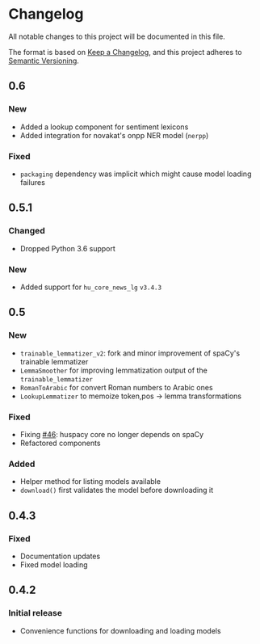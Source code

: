 # Changelog

All notable changes to this project will be documented in this file.

The format is based on [Keep a Changelog](https://keepachangelog.com/en/1.0.0/),
and this project adheres to [Semantic Versioning](https://semver.org/spec/v2.0.0.html).

## 0.6
### New
- Added a lookup component for sentiment lexicons
- Added integration for novakat's onpp NER model (`nerpp`)

### Fixed
- `packaging` dependency was implicit which might cause model loading failures

## 0.5.1
### Changed
- Dropped Python 3.6 support

### New
- Added support for `hu_core_news_lg` `v3.4.3`

## 0.5
### New
- `trainable_lemmatizer_v2`: fork and minor improvement of spaCy's trainable lemmatizer
- `LemmaSmoother` for improving lemmatization output of the `trainable_lemmatizer`
- `RomanToArabic` for convert Roman numbers to Arabic ones
- `LookupLemmatizer` to memoize token,pos -> lemma transformations

### Fixed
- Fixing [#46](https://github.com/huspacy/huspacy/issues/46): huspacy core no longer depends on spaCy
- Refactored components

### Added
- Helper method for listing models available
- `download()` first validates the model before downloading it

## 0.4.3
### Fixed
- Documentation updates
- Fixed model loading

## 0.4.2
### Initial release
- Convenience functions for downloading and loading models


